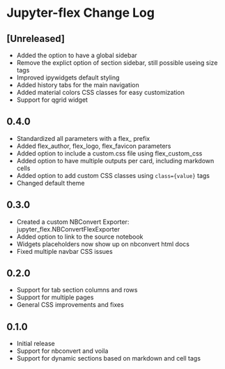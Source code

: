 # Jupyter-flex Change Log

## [Unreleased]

- Added the option to have a global sidebar
- Remove the explict option of section sidebar, still possible useing size tags
- Improved ipywidgets default styling
- Added history tabs for the main navigation
- Added material colors CSS classes for easy customization
- Support for qgrid widget

## 0.4.0

- Standardized all parameters with a flex_ prefix
- Added flex_author, flex_logo, flex_favicon parameters
- Added option to include a custom.css file using flex_custom_css
- Added option to have multiple outputs per card, including markdown cells
- Added option to add custom CSS classes using `class={value}` tags
- Changed default theme

## 0.3.0

- Created a custom NBConvert Exporter: jupyter_flex.NBConvertFlexExporter
- Added option to link to the source notebook
- Widgets placeholders now show up on nbconvert html docs
- Fixed multiple navbar CSS issues

## 0.2.0

- Support for tab section columns and rows
- Support for multiple pages
- General CSS improvements and fixes

## 0.1.0

- Initial release
- Support for nbconvert and voila
- Support for dynamic sections based on markdown and cell tags
